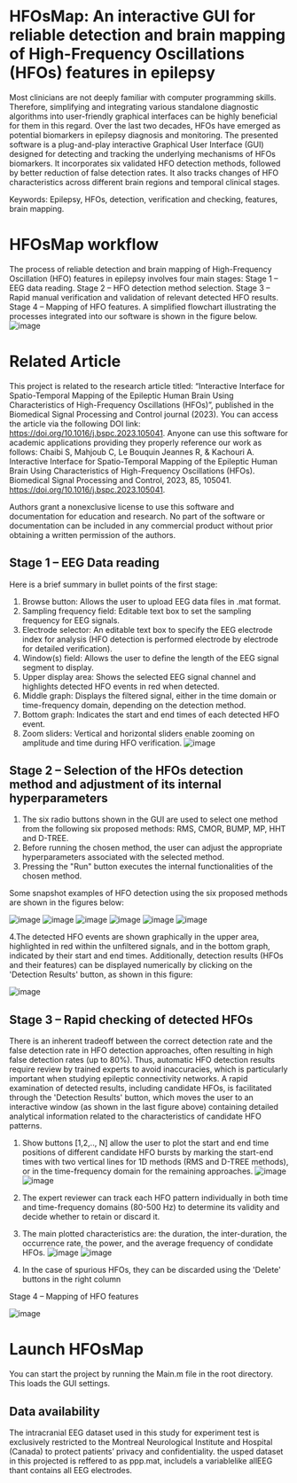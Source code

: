 # HFOsMap: An interactive GUI for reliable detection and brain mapping of High-Frequency Oscillations (HFOs) features in epilepsy
Most clinicians are not deeply familiar with computer programming skills. Therefore, simplifying and integrating various standalone diagnostic algorithms into user-friendly graphical interfaces can be highly beneficial for them in this regard. Over the last two decades, HFOs have emerged as potential biomarkers in epilepsy diagnosis and monitoring. The presented software is a plug-and-play interactive Graphical User Interface (GUI) designed for detecting and tracking the underlying mechanisms of HFOs biomarkers. It incorporates six validated HFO detection methods, followed by better reduction of false detection rates. It also tracks changes of HFO characteristics across different brain regions and temporal clinical stages. 

Keywords: Epilepsy, HFOs, detection, verification and checking, features, brain mapping.

# HFOsMap workflow
The process of reliable detection and brain mapping of High-Frequency Oscillation (HFO) features in epilepsy involves four main stages:
Stage 1 – EEG data reading.
Stage 2 – HFO detection method selection.
Stage 3 – Rapid manual verification and validation of relevant detected HFO results.
Stage 4 – Mapping of HFO features.
A simplified flowchart illustrating the processes integrated into our software is shown in the figure below.
![image](https://github.com/user-attachments/assets/a152e8fd-6790-4ee6-8850-05741ab6f6dd)

# Related Article
This project is related to the research article titled:
“Interactive Interface for Spatio-Temporal Mapping of the Epileptic Human Brain Using Characteristics of High-Frequency Oscillations (HFOs)”,
published in the Biomedical Signal Processing and Control journal (2023).
You can access the article via the following DOI link: https://doi.org/10.1016/j.bspc.2023.105041.
Anyone can use this software for academic applications providing they properly reference our work as follows: Chaibi S, Mahjoub C, Le Bouquin Jeannes R, & Kachouri A. Interactive Interface for Spatio-Temporal Mapping of the Epileptic Human Brain Using Characteristics of High-Frequency Oscillations (HFOs). Biomedical Signal Processing and Control, 2023, 85, 105041. https://doi.org/10.1016/j.bspc.2023.105041.

Authors grant a nonexclusive license to use this software and documentation for education and research. No part of the software or documentation can be included in any commercial product without prior obtaining a written permission of the authors. 

## Stage 1 – EEG Data reading
Here is a brief summary in bullet points of the first stage:
1. Browse button: Allows the user to upload EEG data files in .mat format.
2. Sampling frequency field: Editable text box to set the sampling frequency for EEG signals.
3. Electrode selector: An editable text box to specify the EEG electrode index for analysis (HFO detection is performed electrode by electrode for detailed verification).
5. Window(s) field: Allows the user to define the length of the EEG signal segment to display.
6. Upper display area: Shows the selected EEG signal channel and highlights detected HFO events in red when detected.
7. Middle graph: Displays the filtered signal, either in the time domain or time-frequency domain, depending on the detection method.
8. Bottom graph: Indicates the start and end times of each detected HFO event.
9. Zoom sliders: Vertical and horizontal sliders enable zooming on amplitude and time during HFO verification.
![image](https://github.com/user-attachments/assets/c3887e05-6a01-4709-9f38-34439a4f73ed)

## Stage 2 – Selection of the HFOs detection method and adjustment of its internal hyperparameters
1. The six radio buttons shown in the GUI are used to select one method from the following six proposed methods: RMS, CMOR, BUMP, MP, HHT and D-TREE.
2. Before running the chosen method, the user can adjust the appropriate hyperparameters associated with the selected method.
3. Pressing the "Run" button executes the internal functionalities of the chosen method.

Some snapshot examples of HFO detection using the six proposed methods are shown in the figures below:

![image](https://github.com/user-attachments/assets/d3c642b9-2fae-44c1-ba4f-8b5b46064070)
![image](https://github.com/user-attachments/assets/c4d5a095-c30c-40e6-9a03-10c7ea7b7653)
![image](https://github.com/user-attachments/assets/44d57d7f-8df5-49a9-825b-2ccdec48c2ff)
![image](https://github.com/user-attachments/assets/f2597ae8-0b0c-481d-b8f7-08926fc45cb5)
![image](https://github.com/user-attachments/assets/7bb235ec-0fa2-4f87-bfc7-193d0d6f4afd)
![image](https://github.com/user-attachments/assets/d910c5d6-6b98-4595-8410-27b0a2f442a9)

   4.The detected HFO events are shown graphically in the upper area, highlighted in red within the unfiltered signals, and in the bottom graph, indicated by their start and end times. Additionally, detection results (HFOs and their features) can be displayed numerically by clicking on the 'Detection Results' button, as shown in this figure:
   
 ![image](https://github.com/user-attachments/assets/46528472-507f-46b3-84d4-65db2bbe5170)
   
## Stage 3 – Rapid checking of detected HFOs 

There is an inherent tradeoff between the correct detection rate and the false detection rate in HFO detection approaches, often resulting in high false detection rates (up to 80%). Thus, automatic HFO detection results require review by trained experts to avoid inaccuracies, which is particularly important when studying epileptic connectivity networks. A rapid examination of detected results, including candidate HFOs, is facilitated through the 'Detection Results' button, which moves the user to an interactive window (as shown in the last figure above) containing detailed analytical information related to the characteristics of candidate HFO patterns.

1. Show buttons  [1,2,.., N] allow the user to plot the start and end time positions of different candidate HFO bursts by marking the start-end times with two vertical lines for 1D methods (RMS and D-TREE methods), or in the time-frequency domain for the remaining approaches.
![image](https://github.com/user-attachments/assets/49f5a295-a1c1-472d-9747-296fc14f66f2)
![image](https://github.com/user-attachments/assets/c75bc97a-5241-4d16-a8b1-8874c8918460)

3. The expert reviewer can track each HFO pattern individually in both time and time-frequency domains (80-500 Hz) to determine its validity and decide whether to retain or discard it.
   
4. The main plotted characteristics are: the duration, the inter-duration, the occurrence rate, the power, and the average frequency of condidate HFOs.
   ![image](https://github.com/user-attachments/assets/95c52f5e-1c8a-4298-ab77-93518a889e4d)
   ![image](https://github.com/user-attachments/assets/ac13453f-9575-4d50-929e-b92e7c586b01)


7. In the case of spurious HFOs, they can be discarded using the 'Delete' buttons in the right column



Stage 4 – Mapping of HFO features

![image](https://github.com/user-attachments/assets/13edbedc-15d9-4e9d-8846-630a2a71dc02)

# Launch HFOsMap
You can start the project by running the Main.m file in the root directory. This loads the GUI settings. 
## Data availability
The intracranial EEG dataset used in this study for experiment test is exclusively restricted to the Montreal Neurological Institute and Hospital (Canada) to protect patients’ privacy and confidentiality.
the usped dataset in this projected is reffered to as ppp.mat, includels a variablelike allEEG thant contains all EEG electrodes.



